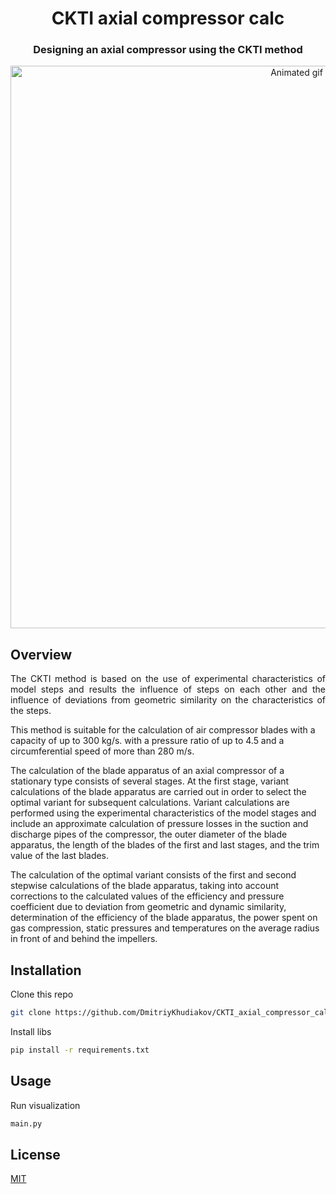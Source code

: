 <h1 align="center">  CKTI axial compressor calc </h1>
<h3 align="center"> Designing an axial compressor using the CKTI method </h3>


<p align="center"> 
  <img src="source/ckti.gif" alt="Animated gif"  width="900px">
</p>

## Overview

<p align="justify"> 
  The CKTI method is based on the use of experimental characteristics of model steps and results
the influence of steps on each other and the influence of deviations from geometric similarity on the characteristics of the steps.

This method is suitable for the calculation of air compressor blades with a capacity of up to 300 kg/s.
with a pressure ratio of up to 4.5 and a circumferential speed of more than 280 m/s.

The calculation of the blade apparatus of an axial compressor of a stationary type consists of several stages. At the first stage, variant calculations of the blade apparatus are carried out in order to select the optimal variant for subsequent calculations. Variant calculations are performed using the experimental characteristics of the model stages and include an approximate calculation of pressure losses in the suction and discharge pipes of the compressor, the outer diameter of the blade apparatus, the length of the blades of the first and last stages, and the trim value of the last blades.

The calculation of the optimal variant consists of the first and second stepwise calculations of the blade apparatus, taking into account
corrections to the calculated values ​​of the efficiency and pressure coefficient due to deviation from
geometric and dynamic similarity, determination of the efficiency of the blade apparatus, the power spent on gas compression, static pressures and temperatures on the average radius in front of and behind the impellers.
</p>

## Installation
Clone this repo
```bash
git clone https://github.com/DmitriyKhudiakov/CKTI_axial_compressor_calc.git
```
Install libs
```bash
pip install -r requirements.txt
```

## Usage
Run visualization
```bash
main.py
```


## License
[MIT](https://choosealicense.com/licenses/mit/)

